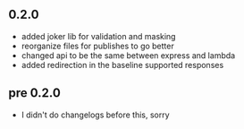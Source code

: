 ## 0.2.0
- added joker lib for validation and masking
- reorganize files for publishes to go better
- changed api to be the same between express and lambda
- added redirection in the baseline supported responses

## pre 0.2.0
- I didn't do changelogs before this, sorry
